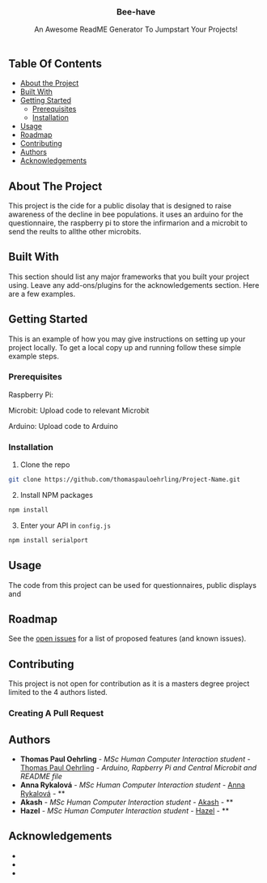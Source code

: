 <br/>
<p align="center">
  <h3 align="center">Bee-have</h3>

  <p align="center">
    An Awesome ReadME Generator To Jumpstart Your Projects!
    <br/>
    <br/>
  </p>
</p>



## Table Of Contents

* [About the Project](#about-the-project)
* [Built With](#built-with)
* [Getting Started](#getting-started)
  * [Prerequisites](#prerequisites)
  * [Installation](#installation)
* [Usage](#usage)
* [Roadmap](#roadmap)
* [Contributing](#contributing)
* [Authors](#authors)
* [Acknowledgements](#acknowledgements)

## About The Project

This project is the cide for a public disolay that is designed to raise awareness of the decline in bee populations. it uses an arduino for the questionnaire, the raspberry pi to store the infirmarion and a microbit to send the reults to allthe other microbits.



## Built With

This section should list any major frameworks that you built your project using. Leave any add-ons/plugins for the acknowledgements section. Here are a few examples.

## Getting Started

This is an example of how you may give instructions on setting up your project locally.
To get a local copy up and running follow these simple example steps.

### Prerequisites

Raspberry Pi:

Microbit:
Upload code to relevant Microbit 

Arduino:
Upload code to Arduino


### Installation



1. Clone the repo

```sh
git clone https://github.com/thomaspauloehrling/Project-Name.git
```

2. Install NPM packages

```sh
npm install
```

3. Enter your API in `config.js`

```sh
npm install serialport
```

## Usage

The code from this project can be used for questionnaires, public displays and 

## Roadmap

See the [open issues](https://github.com/thomaspauloehrling/mastersHCIHiFidProto/issues) for a list of proposed features (and known issues).

## Contributing

This project is not open for contribution as it is a masters degree project limited to the 4 authors listed.

### Creating A Pull Request



## Authors

* **Thomas Paul Oehrling** - *MSc Human Computer Interaction student* - [Thomas Paul Oehrling](https://github.com/ShaanCoding/) - *Arduino, Rapberry Pi and Central Microbit and README file*
* **Anna Rykalová** - *MSc Human Computer Interaction student* - [Anna Rykalová]() - **
* **Akash** - *MSc Human Computer Interaction student* - [Akash]() - **
* **Hazel** - *MSc Human Computer Interaction student* - [Hazel]() - **

## Acknowledgements

* []()
* []()
* []()

